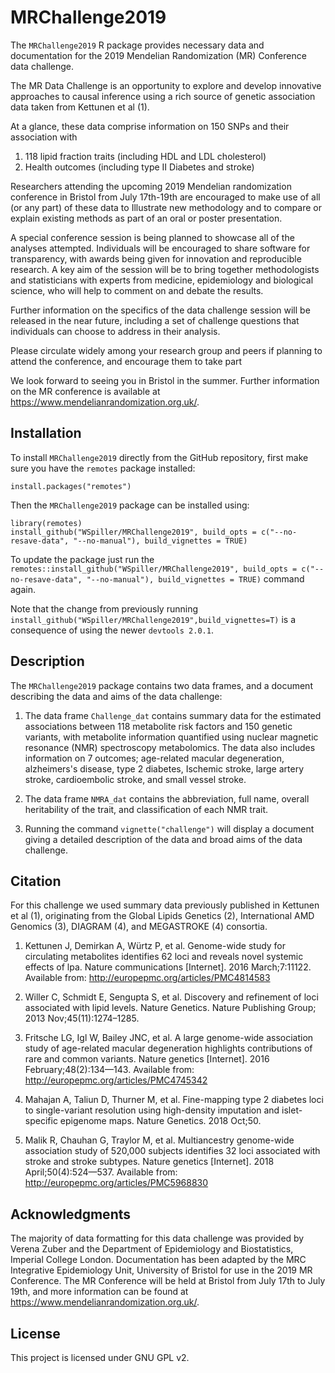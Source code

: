 # MRChallenge2019

The `MRChallenge2019` R package provides necessary data and documentation for the 2019 Mendelian Randomization (MR) Conference data challenge.

The MR Data Challenge is an opportunity to explore and develop innovative approaches to causal inference using a rich source of genetic association data taken from Kettunen et al (1).

At a glance, these data comprise information on 150 SNPs and their association with

1. 118 lipid fraction traits (including HDL and LDL cholesterol)
2. Health outcomes (including type II Diabetes and stroke)

Researchers attending the upcoming 2019 Mendelian randomization conference in Bristol from July 17th-19th are encouraged to make use of all (or any part) of these data to Illustrate new methodology and to compare or explain existing methods as part of an oral or poster presentation.  

A special conference session is being planned to showcase all of the analyses attempted. Individuals will be encouraged to share software for transparency, with awards being given for innovation and reproducible research.  A key aim of the session will be to bring together methodologists and statisticians with experts from medicine, epidemiology and biological science, who will help to comment on and debate the results.

Further information on the specifics of the data challenge session will be released in the near future, including a set of challenge questions that individuals can choose to address in their analysis.

Please circulate widely among your research group and peers if planning to attend the conference, and encourage them to take part

 We look forward to seeing you in Bristol in the summer. Further information on the MR conference is available at https://www.mendelianrandomization.org.uk/.

## Installation

To install `MRChallenge2019` directly from the GitHub repository, first make sure you have the `remotes` package installed:

    install.packages("remotes")

Then the `MRChallenge2019` package can be installed using:

    library(remotes)
    install_github("WSpiller/MRChallenge2019", build_opts = c("--no-resave-data", "--no-manual"), build_vignettes = TRUE)
    
To update the package just run the `remotes::install_github("WSpiller/MRChallenge2019", build_opts = c("--no-resave-data", "--no-manual"), build_vignettes = TRUE)` command again.

Note that the change from previously running `install_github("WSpiller/MRChallenge2019",build_vignettes=T)` is a consequence of using the newer `devtools 2.0.1`.

## Description

The `MRChallenge2019` package contains two data frames, and a document describing the data and aims of the data challenge:

1. The data frame `Challenge_dat` contains summary data for the estimated associations between 118 metabolite risk factors and 150 genetic variants, with metabolite information quantified using nuclear magnetic resonance (NMR) spectroscopy metabolomics. The data also includes information on 7 outcomes; age-related macular degeneration, alzheimers's disease, type 2 diabetes, Ischemic stroke, large artery stroke, cardioembolic stroke, and small vessel stroke.

2. The data frame `NMRA_dat` contains the abbreviation, full name, overall heritability of the trait, and classification of each NMR trait.

3. Running the command `vignette("challenge")` will display a document giving a detailed description of the data and broad aims of the data challenge.


## Citation

For this challenge we used summary data previously published in Kettunen et al (1), originating from the Global Lipids Genetics (2), International AMD Genomics (3), DIAGRAM (4), and MEGASTROKE (4) consortia.

1. Kettunen J, Demirkan A, Würtz P, et al. Genome-wide study for circulating metabolites identifies 62 loci and reveals novel systemic effects of lpa. Nature communications [Internet]. 2016 March;7:11122. Available from: http://europepmc.org/articles/PMC4814583

2. Willer C, Schmidt E, Sengupta S, et al. Discovery and refinement of loci associated with lipid levels. Nature Genetics. Nature Publishing Group; 2013 Nov;45(11):1274–1285. 

3. Fritsche LG, Igl W, Bailey JNC, et al. A large genome-wide association study of age-related macular degeneration highlights contributions of rare and common variants. Nature genetics [Internet]. 2016 February;48(2):134—143. Available from: http://europepmc.org/articles/PMC4745342

4. Mahajan A, Taliun D, Thurner M, et al. Fine-mapping type 2 diabetes loci to single-variant resolution using high-density imputation and islet-specific epigenome maps. Nature Genetics. 2018 Oct;50. 

5. Malik R, Chauhan G, Traylor M, et al. Multiancestry genome-wide association study of 520,000 subjects identifies 32 loci associated with stroke and stroke subtypes. Nature genetics [Internet]. 2018 April;50(4):524—537. Available from: http://europepmc.org/articles/PMC5968830

## Acknowledgments

The majority of data formatting for this data challenge was provided by Verena Zuber and the Department of Epidemiology and Biostatistics, Imperial College London. Documentation has been adapted by the MRC Integrative Epidemiology Unit, University of Bristol for use in the 2019 MR Conference. The MR Conference will be held at Bristol from July 17th to July 19th, and more information can be found at https://www.mendelianrandomization.org.uk/. 

## License

This project is licensed under GNU GPL v2.




